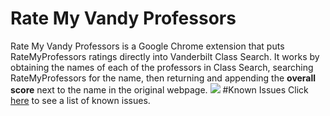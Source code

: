 # Rate My Vandy Professors
Rate My Vandy Professors is a Google Chrome extension that puts RateMyProfessors ratings directly into Vanderbilt Class Search. It works by obtaining the names of each of the professors in Class Search, searching RateMyProfessors for the name, then returning and appending the <strong>overall score</strong> next to the name in the original webpage.
<img src="http://i.imgur.com/ZcAiofW.png">
#Known Issues
Click <a href="https://github.com/jkpace/RateMyVandyProfessor/issues">here</a> to see a list of known issues.
